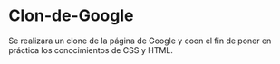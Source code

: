 # Clon-de-Google
Se realizara un clone de la página de Google y coon el fin de poner en práctica los conocimientos de CSS y HTML.
